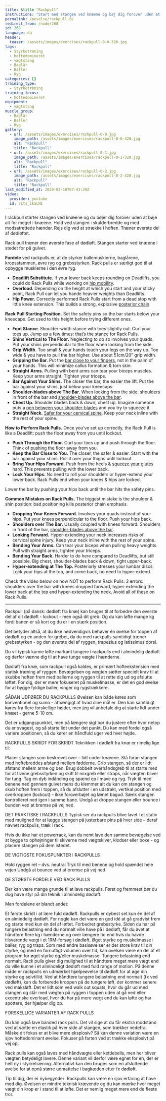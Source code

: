```yaml
---
title: &title "Rackpull"
instructions: "Start med stangen ved knæene og bøj dig forover uden at bøje alt for meget i knæene. Hold ved stangen i skulderbredde og med modsatrettede hænder. Rejs dig ved at strække i hoften. Træner øverste del af dødløftet."
permalink: /oevelse/rackpull-0/
redirect_from: /node/268
id: 268
language: da
header:
  teaser: /assets/images/exercises/rackpull-0-0-320.jpg
tags:
  - Styrketræning
  - hoftedomineret
  - vægtstang
  - Baglår
  - Baller
  - Ryg
categories: []
training_type: 
  - Styrketræning
training_focus: 
  - hoftedomineret
equipment:
  - vægtstang
muscle_group:
  - Baglår
  - Baller
  - Ryg
gallery:
  - url: /assets/images/exercises/rackpull-0-0.jpg
    image_path: /assets/images/exercises/rackpull-0-0-320.jpg
    alt: "Rackpull"
    title: "Rackpull"
  - url: /assets/images/exercises/rackpull-0-1.jpg
    image_path: /assets/images/exercises/rackpull-0-1-320.jpg
    alt: "Rackpull"
    title: "Rackpull"
  - url: /assets/images/exercises/rackpull-0-2.jpg
    image_path: /assets/images/exercises/rackpull-0-2-320.jpg
    alt: "Rackpull"
    title: "Rackpull"
last_modified_at: 2020-03-18T07:43:39Z
video:
  provider: youtube
  id: 7Lts_ikaLNI
---
```


I rackpull starter stangen ved knæene og du bøjer dig forover uden at bøje alt for meget i knæene. Hold ved stangen i skulderbredde og med modsatrettede hænder. Rejs dig ved at strække i hoften. Træner øverste del af dødløftet.

Rack pull træner den øverste fase af dødløft. Stangen starter ved knæene i stedet for på gulvet.

**Fordele** ved rackpulls er, at de styrker ballemusklerne, baglårene, kropsstammen, øvre ryg og grebsstyrken. Rack pulls er særligt god til at opbygge musklerne i den øvre ryg.

<div class="hidden">

- **Deadlift Substitute.** If your lower back keeps rounding on Deadlifts, you could do Rack Pulls while working on [hip mobility](http://stronglifts.com/7-dynamic-stretches-to-improve-your-hip-mobility/).
- **Overload.** Depending on the height at which you start and your sticky point, Rack Pull can let you hande heavier weights than Deadlifts.
- **Hip Power.** Correctly performed Rack Pulls start from a dead stop with little knee extension. This builds a strong, explosive [posterior chain](http://stronglifts.com/how-to-optimize-posterior-chain-power-glute-activation/).

**Rack Pull Starting Position.** Set the safety pins so the bar starts below your kneecaps. Get used to this height before trying different ones.

- **Foot Stance**. Shoulder-width stance with toes slightly out. Curl your toes up. Jump up a few times: that’s the stance for Rack Pulls.
- **Shins Vertical to The Floor.** Neglecting to do so involves your quads. Put your shins perpendicular to the floor when looking from the side.
- **Grip Width.** Too small & your hands touch your legs on the way up. Too wide & you have to pull the bar higher. Use about 51cm/20″ grip width.
- **Gripping the Bar.** Put the [bar close to your fingers](http://stronglifts.com/how-to-grip-bars-correctly-push-vs-pull-exercises/), not in the palm of your hands. This will minimize callus formation & torn skin.
- **Straight Arms.** Pulling with bent arms can tear your biceps muscles. Keep your arms straight. Tighten your triceps.
- **Bar Against Your Shins.** The closer the bar, the easier the lift. Put the bar against your shins, just below your kneecaps.
- **Shoulder-blades above The Bar.** When looking from the side: shoulders in front of the bar and [shoulder-blades above the bar](http://stronglifts.com/why-your-shoulder-blades-must-over-the-bar-on-deadlifts/).
- **Chest Up.** Shoulder blades back & down, chest up. Imagine someone puts a [pen between your shoulder-blades](http://stronglifts.com/how-to-bench-press-with-proper-technique-avoid-shoulder-injuries/#tight-upper-back) and you try to squeeze it.
- **Straight Neck.** [Safer for your cervical spine](http://stronglifts.com/where-to-look-during-squats/). Keep your neck inline with the rest of your spine.

**How to Perform Rack Pulls.** Once you’ve set up correctly, the Rack Pull is like a Deadlift: push the floor away from you until lockout.

- **Push Through the Floor.** Curl your toes up and push through the floor. Think of pushing the floor away from you.
- **Keep the Bar Close to You.** The closer, the safer & easier. Start with the bar against your shins. Roll it over your thighs until lockout.
- **Bring Your Hips Forward**. Push from the heels & [squeeze your glutes](http://stronglifts.com/why-you-should-always-squeeze-your-glutes/) hard. This prevents pulling with the lower back.
- **Lock Your Hips.** No need to roll your shoulders or hyper-extend your lower back. Rack Pulls end when your knees & hips are locked.

Lower the bar by pushing your hips back until the bar hits the safety pins.

**Common Mistakes on Rack Pulls.** The biggest mistake is the shoulder & shin position: bad positioning kills posterior chain emphasis.

- **Dropping Your Knees Forward.** Involves your quads instead of your hips. Put your knees perpendicular to the floor. Push your hips back.
- **Shoulders over The Bar.** Usually coupled with knees forward. Shoulders in front of the bar, [shoulder-blades above the bar](http://stronglifts.com/why-your-shoulder-blades-must-over-the-bar-on-deadlifts/).
- **Looking Forward.** Hyper-extending your neck increases risks of cervical spine injury. Keep your neck inline with the rest of your spine.
- **Bending Your Arms.** Can tear your biceps when pulling heavy weights. Pull with straight arms, tighten your triceps.
- **Bending Your Back.** Harder to do here compared to Deadlifts, but still possible. Big chest, shoulder-blades back & down, tight upper-back.
- **Hyper-extending at The Top.** Posteriorly stresses your lumbar discs. Lock your hips at the top, and come back, no need to hyper-extend.

Check the video below on how NOT to perform Rack Pulls. 3 errors: shoulders over the bar with knees dropped forward, hyper-extending the lower back at the top and hyper-extending the neck. Avoid all of these on Rack Pulls.

***

Rackpull (på dansk: dødløft fra knæ) kan bruges til at forbedre den øverste del af dit dødløft - lockout - men også dit greb. Og du kan løfte mange kg fordi banen er så kort og du er i en stærk position.

Det betyder altså, at du ikke nødvendigvis behøver én øvelse for toppen af dødløft og en anden for grebet, da du med rackpulls samtidigt træner grebsstyrken - og den øverste del af ryggen, trapezius og latissimus dorsi.

Du vil typisk kunne løfte markant tungere i rackpulls end i almindelig dødløft og derfor vænne dig til at have tunge vægte i hænderne.

Dødløft fra knæ, som rackpull også kaldes, er primært hofteekstension med statisk træning af ryggen. Bevægelsen og vægten sætter specielt krav til at skubbe hoften frem med ballerne og ryggen til at rette dig ud og afslutte løftet. For dig, der er mere fokuseret på muskelmasse, er det en god øvelse for at bygge fyldige baller, vinger og rygstrækkere.

SÅDAN UDFØRER DU RACKPULLS
Øvelsen kan både køres som konventionel og sumo - afhængigt af hvad dine mål er. Den kan samtidigt køres fra flere forskellige højder, men jeg vil anbefale dig at starte lidt under knæet - gerne 5-10 cm.

Det er udgangspunktet, men på længere sigt bør du justere efter hvor netop du er svagest, og så starte lidt under det punkt. Du kan med fordel også variere positionen, så du kører en håndfuld uger ved hver højde.

RACKPULLS SKRIDT FOR SKRIDT
Teknikken i dødløft fra knæ er rimelig lige til:

Placer stangen som beskrevet over – lidt under knæene.
Stå foran stangen med hoftebreddes afstand mellem fødderne.
Grib stangen, så der er lidt afstand mellem arme og ben. Brug dobbelt overhåndsgreb til at starte med for at træne grebsstyrken og skift til mixgreb eller straps, når vægten bliver for tung.
Tag en dyb indånding og spænd op i mave og ryg.
Tryk til med benene ned gennem gulvet mens du klemmer alt du kan om stangen og skub hoften frem i toppen, så du afslutter i en udstrakt, vertikal position med overkroppen (lockout) – ikke foroverbøjet og lænet bagud.
Sænk stangen kontrolleret ned igen i samme bane. Undgå at droppe stangen eller bounce i bunden ved at bremse på vej ned.

DET PRAKTISKE I RACKPULLS
Typisk ser du rackpulls blive lavet i et stativ med mulighed for at lægge stangen på justerbare pins på hver side – deraf navnet rackpulls, træk i rack.

Hvis du ikke har et powerrack, kan du nemt lave den samme bevægelse ved at bygge to ophøjninger til skiverne med vægtskiver, klodser eller boxe - og placere stangen på dem istedet.

DE VIGTIGSTE FOKUSPUNKTER I RACKPULLS

Hold ryggen ret – dvs. neutral
Tryk til med benene og hold spændet hele vejen
Undgå at bounce ved at bremse på vej ned

DE STØRSTE FORDELE VED RACK PULLS

Der kan være mange grunde til at lave rackpulls. Først og fremmest bør du dog have styr på din teknik i almindelig dødløft. 

Men fordelene er blandt andet:

Et første skridt i at lære fuld dødløft. Rackpulls er dybest set kun én del af en almindelig dødløft. For nogle kan det være en god idé at gå gradvist frem og starte med kun én del af løftet.
Forbedret grebsstyrke. Siden du har på tungere belastning end du normalt ville have på i dødløft, får du øvet at håndtere flere kg i hænderne og over længere tid end hvis du havde tilsvarende vægt i et 1RM-forsøg i dødløft.
Øget styrke og muskelmasse i baller, ryg og traps. Som med andre basisøvelser er der store krav til din styrke, og med en fornuftigt volumen over tid, kan øvelsen være en del af et program for øget styrke og/eller muskelmasse.
Tungere belastning end normalt. Rack pulls giver dig mulighed til at håndtere meget mere vægt end du ville kunne i et almindeligt dødløft med fuld range of motion. På denne måde er rackpulls en udmærket hjælpeøvelse til dødløft for at øge din styrke og selvtillid. Ved at håndtere tungere belastning end normalt (fx ved dødløft), kan du forberede kroppen på de tungere løft, der kommer senere ved maksløft. Det er lidt som ved walk out squats, hvor du går ud med stangen og står med vægten på ryggen i toppen uden at gå ned eller excentriske overload, hvor du har på mere vægt end du kan løfte og har spottere, der hjælper dig op.

FORSKELLIGE VARIANTER AF RACK PULLS

Du kan også lave banded rack pulls. Det vil sige at du får ekstra modstand ved at sætte en elastik på hver side af stangen, som trækker nedefra. Måske dit fokus er at blive mere eksplosiv? Så kan denne variation være en sjov hoftedominant øvelse. Fokuser på farten ved at trække eksplosivt på vej op.

Rack pulls kan også laves med håndvægte eller kettlebells, men her bliver vægten betydeligt lavere. Denne variant vil derfor være egnet for en, der er helt ny i styrketræning. Alternativt kan den bruges som en afsluttende øvelse for at opnå større udmattelse i bagkæden efter fx dødløft.

Tip til dig, der er nybegynder: Rackpulls kan være en sjov erfaring at have med dig. Øvelsen er mindre teknisk krævende og du kan mærke hvor meget vægt din krop er i stand til at løfte. Det er nemlig meget mere end de fleste tror.

</div>
